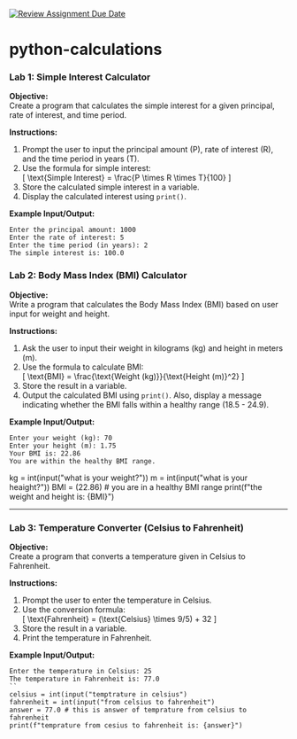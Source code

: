[![Review Assignment Due Date](https://classroom.github.com/assets/deadline-readme-button-22041afd0340ce965d47ae6ef1cefeee28c7c493a6346c4f15d667ab976d596c.svg)](https://classroom.github.com/a/f9t5PPYA)
# python-calculations

### Lab 1: **Simple Interest Calculator**

**Objective:**  
Create a program that calculates the simple interest for a given principal, rate of interest, and time period.

**Instructions:**
1. Prompt the user to input the principal amount (P), rate of interest (R), and the time period in years (T).
2. Use the formula for simple interest:  
   \[
   \text{Simple Interest} = \frac{P \times R \times T}{100}
   \]
3. Store the calculated simple interest in a variable.
4. Display the calculated interest using `print()`.

**Example Input/Output:**
```
Enter the principal amount: 1000
Enter the rate of interest: 5
Enter the time period (in years): 2
The simple interest is: 100.0
```



### Lab 2: **Body Mass Index (BMI) Calculator**

**Objective:**  
Write a program that calculates the Body Mass Index (BMI) based on user input for weight and height.

**Instructions:**
1. Ask the user to input their weight in kilograms (kg) and height in meters (m).
2. Use the formula to calculate BMI:  
   \[
   \text{BMI} = \frac{\text{Weight (kg)}}{\text{Height (m)}^2}
   \]
3. Store the result in a variable.
4. Output the calculated BMI using `print()`. Also, display a message indicating whether the BMI falls within a healthy range (18.5 - 24.9).

**Example Input/Output:**
```
Enter your weight (kg): 70
Enter your height (m): 1.75
Your BMI is: 22.86
You are within the healthy BMI range.
```
kg = int(input("what is your weight?"))
m = int(input("what is your heaight?"))
BMI = (22.86) # you are in a healthy BMI range
print(f"the weight and height is: {BMI}")



---

### Lab 3: **Temperature Converter (Celsius to Fahrenheit)**

**Objective:**  
Create a program that converts a temperature given in Celsius to Fahrenheit.

**Instructions:**
1. Prompt the user to enter the temperature in Celsius.
2. Use the conversion formula:  
   \[
   \text{Fahrenheit} = (\text{Celsius} \times 9/5) + 32
   \]
3. Store the result in a variable.
4. Print the temperature in Fahrenheit.

**Example Input/Output:**
```
Enter the temperature in Celsius: 25
The temperature in Fahrenheit is: 77.0
``
celsius = int(input("temptrature in celsius")
fahrenheit = int(input("from celsius to fahrenheit")
answer = 77.0 # this is answer of temprature from celsius to fahrenheit
print(f"temprature from cesius to fahrenheit is: {answer}")


